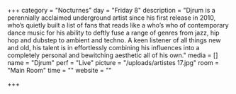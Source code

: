 +++
category = "Nocturnes"
day = "Friday 8"
description = "Djrum is a perennially acclaimed underground artist since his first release in 2010, who’s quietly built a list of fans that reads like a who’s who of contemporary dance music for his ability to deftly fuse a range of genres from jazz, hip hop and dubstep to ambient and techno. A keen listener of all things new and old, his talent is in effortlessly combining his influences into a completely personal and bewitching aesthetic all of his own."
media = []
name = "Djrum"
perf = "Live"
picture = "/uploads/artistes 17.jpg"
room = "Main Room"
time = ""
website = ""

+++
